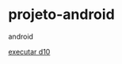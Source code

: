 # projeto-android
 android

 <a href= "https://kennedy-teixeira.github.io/projeto-android/desafios/d10/index.html" target="_blank"> executar d10
